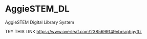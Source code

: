 # AggieSTEM_DL
AggieSTEM Digital Library System

TRY THIS LINK https://www.overleaf.com/2385699149vbrsrphpyftz
